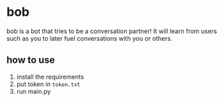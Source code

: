 # bob
bob is a bot that tries to be a conversation partner!
It will learn from users such as you to later fuel conversations with you or others.

## how to use
1. install the requirements
2. put token in `token.txt`
3. run main.py
